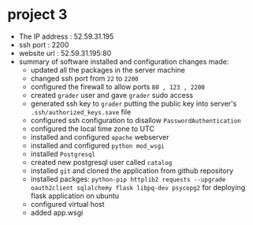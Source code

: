 # project 3

* The IP address : 52.59.31.195
* ssh port	 : 2200
* website url	 : 52.59.31.195:80
* summary of software installed and configuration changes made:
  - updated all the packages in the server machine
  - changed ssh port from `22` to `2200`
  - configured the firewall to allow ports `80 , 123 , 2200`
  - created `grader` user and gave `grader` sudo access
  - generated ssh key to `grader` putting the public key into server's `.ssh/authorized_keys.save` file
  - configured ssh configuration to disallow `PasswordAuthentication`
  - configured the local time zone to UTC
  - installed and configured `apache` webserver
  - installed and configured `python mod_wsgi`
  - installed `Postgresql`
  - created new postgresql user called `catalog`
  - installed `git` and cloned the application from github repository
  - installed packges: `python-pip httplib2 requests --upgrade oauth2client sqlalchemy flask libpq-dev psycopg2` for deploying  flask application on ubuntu
  - configured virtual host
  - added app.wsgi
